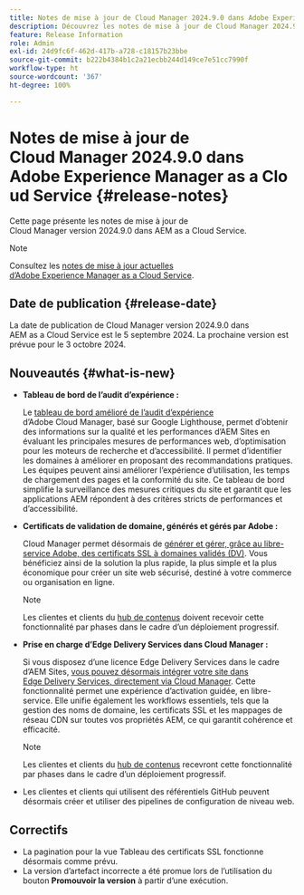 ```yaml
---
title: Notes de mise à jour de Cloud Manager 2024.9.0 dans Adobe Experience Manager as a Cloud Service
description: Découvrez les notes de mise à jour de Cloud Manager 2024.9.0 dans AEM as a Cloud Service.
feature: Release Information
role: Admin
exl-id: 24d9fc6f-462d-417b-a728-c18157b23bbe
source-git-commit: b222b4384b1c2a21ecbb244d149ce7e51cc7990f
workflow-type: ht
source-wordcount: '367'
ht-degree: 100%

---
```


# Notes de mise à jour de Cloud Manager 2024.9.0 dans Adobe Experience Manager as a Cloud Service {#release-notes}

Cette page présente les notes de mise à jour de Cloud Manager version 2024.9.0 dans AEM as a Cloud Service.

>[!NOTE]
>
>Consultez les [notes de mise à jour actuelles d’Adobe Experience Manager as a Cloud Service](/help/release-notes/release-notes-cloud/release-notes-current.md).

## Date de publication {#release-date}

La date de publication de Cloud Manager version 2024.9.0 dans AEM as a Cloud Service est le 5 septembre 2024. La prochaine version est prévue pour le 3 octobre 2024.

## Nouveautés {#what-is-new}

* **Tableau de bord de l’audit d’expérience :**

  Le [tableau de bord amélioré de l’audit d’expérience](/help/implementing/cloud-manager/experience-audit-dashboard.md) d’Adobe Cloud Manager, basé sur Google Lighthouse, permet d’obtenir des informations sur la qualité et les performances d’AEM Sites en évaluant les principales mesures de performances web, d’optimisation pour les moteurs de recherche et d’accessibilité. Il permet d’identifier les domaines à améliorer en proposant des recommandations pratiques. Les équipes peuvent ainsi améliorer l’expérience d’utilisation, les temps de chargement des pages et la conformité du site. Ce tableau de bord simplifie la surveillance des mesures critiques du site et garantit que les applications AEM répondent à des critères stricts de performances et d’accessibilité.

* **Certificats de validation de domaine, générés et gérés par Adobe :**

  Cloud Manager permet désormais de [générer et gérer, grâce au libre-service Adobe, des certificats SSL à domaines validés (DV)](/help/implementing/cloud-manager/managing-ssl-certifications/add-ssl-certificate.md). Vous bénéficiez ainsi de la solution la plus rapide, la plus simple et la plus économique pour créer un site web sécurisé, destiné à votre commerce ou organisation en ligne. <!-- CMGR-52403 -->

  >[!NOTE]
  >
  >Les clientes et clients du [hub de contenus](/help/assets/product-overview.md) doivent recevoir cette fonctionnalité par phases dans le cadre d’un déploiement progressif.

* **Prise en charge d’Edge Delivery Services dans Cloud Manager :**

  Si vous disposez d’une licence Edge Delivery Services dans le cadre d’AEM Sites, [vous pouvez désormais intégrer votre site dans Edge Delivery Services, directement via Cloud Manager](/help/implementing/cloud-manager/edge-delivery/introduction-to-edge-delivery-services.md). Cette fonctionnalité permet une expérience d’activation guidée, en libre-service. Elle unifie également les workflows essentiels, tels que la gestion des noms de domaine, les certificats SSL et les mappages de réseau CDN sur toutes vos propriétés AEM, ce qui garantit cohérence et efficacité. <!-- CMGR-49859 -->

  >[!NOTE]
  >
  >Les clientes et clients du [hub de contenus](/help/assets/product-overview.md) recevront cette fonctionnalité par phases dans le cadre d’un déploiement progressif.

* Les clientes et clients qui utilisent des référentiels GitHub peuvent désormais créer et utiliser des pipelines de configuration de niveau web. <!--( KEEP IN? SP: YES CMGR-59046 and Slack https://cq-dev.slack.com/archives/C07LFP5BZ2L/p1725407057847379 ) -->

<!--
## Early adoption program {#early-adoption}

For a chance to test some upcoming features, be a part of Adobe's early adoption program. -->


## Correctifs

* La pagination pour la vue Tableau des certificats SSL fonctionne désormais comme prévu. <!-- (CMGR-60804 - [UI] Pagination doesn't work for ssl certificates) -->
* La version d’artefact incorrecte a été promue lors de l’utilisation du bouton **Promouvoir la version** à partir d’une exécution. <!-- ( KEEP IN? SP: YES CMGR-59519 and Slack https://cq-dev.slack.com/archives/C07LFPN2R08/p1725408253474129 ) -->

<!-- * Slack message says next release? SP: REMOVE (Leave in for now) SSL Certificates table in Cloud Manager now enables pagination in the user experience. ( https://jira.corp.adobe.com/browse/CMGR-61041 and Slack https://cq-dev.slack.com/archives/C07LFRE9QJU/p1725408553760009 ) --<>
